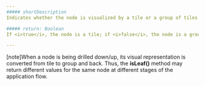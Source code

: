 ```yaml
---
##### shortDescription
Indicates whether the node is visualized by a tile or a group of tiles.

##### return: Boolean
If <i>true</i>, the node is a tile; if <i>false</i>, the node is a group of tiles.

---
```

[note]When a node is being drilled down/up, its visual representation is converted from tile to group and back. Thus, the **isLeaf()** method may return different values for the same node at different stages of the application flow.